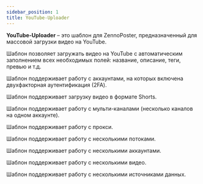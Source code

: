 ```yaml
---
sidebar_position: 1
title: YouTube-Uploader
---
```


**YouTube-Uploader** – это шаблон для ZennoPoster, предназначенный для массовой загрузки видео на YouTube.

Шаблон позволяет загружать видео на YouTube с автоматическим заполнением всех необходимых полей: название, описание, теги, превью и т.д.

Шаблон поддерживает работу с аккаунтами, на которых включена двухфакторная аутентификация (2FA).

Шаблон поддерживает загрузку видео в формате Shorts.

Шаблон поддерживает работу с мульти-каналами (несколько каналов на одном аккаунте).

Шаблон поддерживает работу с прокси.

Шаблон поддерживает работу с несколькими потоками.

Шаблон поддерживает работу с несколькими аккаунтами.

Шаблон поддерживает работу с несколькими видео.

Шаблон поддерживает работу с несколькими источниками данных.
